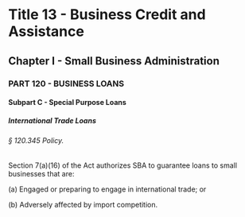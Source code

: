 
# Title 13 - Business Credit and Assistance
## Chapter I - Small Business Administration
### PART 120 - BUSINESS LOANS
#### Subpart C - Special Purpose Loans
##### International Trade Loans
###### § 120.345 Policy.

Section 7(a)(16) of the Act authorizes SBA to guarantee loans to small businesses that are:

(a) Engaged or preparing to engage in international trade; or

(b) Adversely affected by import competition.
